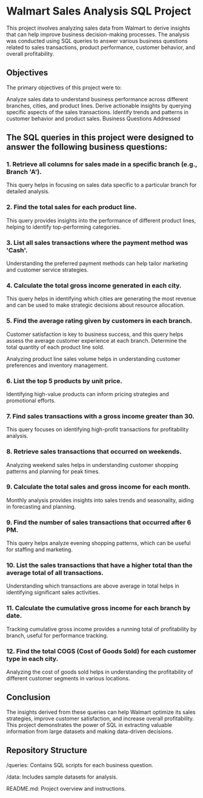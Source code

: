 
# Walmart Sales Analysis SQL Project
This project involves analyzing sales data from Walmart to derive insights that can help improve business decision-making processes. The analysis was conducted using SQL queries to answer various business questions related to sales transactions, product performance, customer behavior, and overall profitability.

## Objectives
The primary objectives of this project were to:

Analyze sales data to understand business performance across different branches, cities, and product lines.
Derive actionable insights by querying specific aspects of the sales transactions.
Identify trends and patterns in customer behavior and product sales.
Business Questions Addressed

## The SQL queries in this project were designed to answer the following business questions:

### 1. Retrieve all columns for sales made in a specific branch (e.g., Branch 'A').

This query helps in focusing on sales data specific to a particular branch for detailed analysis.

### 2.  Find the total sales for each product line.

This query provides insights into the performance of different product lines, helping to identify top-performing categories.

### 3. List all sales transactions where the payment method was 'Cash'.

Understanding the preferred payment methods can help tailor marketing and customer service strategies.

### 4. Calculate the total gross income generated in each city.

This query helps in identifying which cities are generating the most revenue and can be used to make strategic decisions about resource allocation.

### 5. Find the average rating given by customers in each branch.

Customer satisfaction is key to business success, and this query helps assess the average customer experience at each branch.
Determine the total quantity of each product line sold.

Analyzing product line sales volume helps in understanding customer preferences and inventory management.

### 6. List the top 5 products by unit price.

Identifying high-value products can inform pricing strategies and promotional efforts.

### 7. Find sales transactions with a gross income greater than 30.

This query focuses on identifying high-profit transactions for profitability analysis.

### 8. Retrieve sales transactions that occurred on weekends.

Analyzing weekend sales helps in understanding customer shopping patterns and planning for peak times.

### 9. Calculate the total sales and gross income for each month.

Monthly analysis provides insights into sales trends and seasonality, aiding in forecasting and planning.

### 9. Find the number of sales transactions that occurred after 6 PM.

This query helps analyze evening shopping patterns, which can be useful for staffing and marketing.

### 10. List the sales transactions that have a higher total than the average total of all transactions.

Understanding which transactions are above average in total helps in identifying significant sales activities.

### 11. Calculate the cumulative gross income for each branch by date.

Tracking cumulative gross income provides a running total of profitability by branch, useful for performance tracking.

### 12. Find the total COGS (Cost of Goods Sold) for each customer type in each city.

Analyzing the cost of goods sold helps in understanding the profitability of different customer segments in various locations.

## Conclusion
The insights derived from these queries can help Walmart optimize its sales strategies, improve customer satisfaction, and increase overall profitability. This project demonstrates the power of SQL in extracting valuable information from large datasets and making data-driven decisions.


## Repository Structure

/queries: Contains SQL scripts for each business question.

/data: Includes sample datasets for analysis.

README.md: Project overview and instructions.

